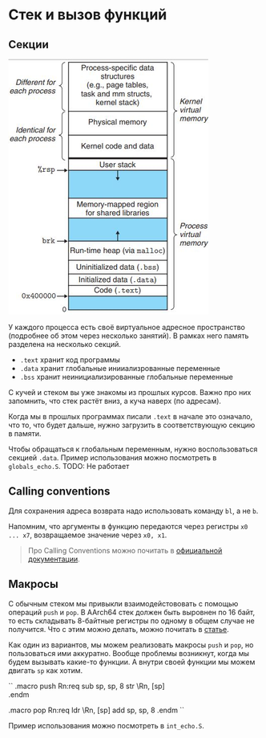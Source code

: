 # Стек и вызов функций

## Секции

![Process memory](vmemory.jpg)

У каждого процесса есть своё виртуальное адресное пространство (подробнее об этом через несколько занятий). В рамках него память разделена на несколько секций.

* `.text` хранит код программы
* `.data` хранит глобальные инииализрованные переменные
* `.bss` хранит неинициализированные глобальные переменные

С кучей и стеком вы уже знакомы из прошлых курсов. Важно про них запомнить, что стек растёт вниз, а куча наверх (по адресам).

Когда мы в прошлых программах писали `.text` в начале это означало, что то, что будет дальше, нужно загрузить в соответствующую секцию в памяти.

Чтобы обращаться к глобальным переменным, нужно воспользоваться секцией `.data`. Пример использования можно посмотреть в `globals_echo.S`. TODO: Не работает

## Calling conventions

Для сохранения адреса возврата надо использовать команду `bl`, а не `b`.

Напомним, что аргументы в функцию передаются через регистры `x0 ... x7`, возвращаемое значение через `x0, x1`.

> Про Calling Conventions можно почитать в [официальной документации](https://developer.arm.com/documentation/102374/0100/Procedure-Call-Standard).

## Макросы

С обычным стеком мы привыкли взаимодейстововать с помощью операций `push` и `pop`. В AArch64 стек должен быть выровнен по 16 байт, то есть складывать 8-байтные регистры по одному в общем случае не получится. Что с этим можно делать, можно почитать в [статье](https://community.arm.com/arm-community-blogs/b/architectures-and-processors-blog/posts/using-the-stack-in-aarch64-implementing-push-and-pop).

Как один из вариантов, мы можем реализовать макросы `push` и `pop`, но пользоваться ими аккуратно. Вообще проблемы возникнут, когда мы будем вызывать какие-то функции. А внутри своей функции мы можем двигать `sp` как хотим. 

``
.macro push Rn:req
    sub sp, sp, 8
    str \Rn, [sp]    
.endm

.macro pop Rn:req
    ldr \Rn, [sp]
    add sp, sp, 8
.endm
``

Пример использования можно посмотреть в `int_echo.S`.
